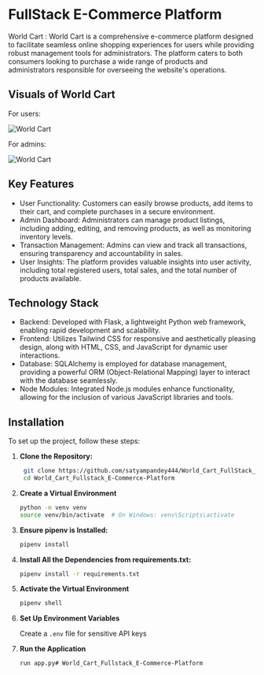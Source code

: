 
# FullStack E-Commerce Platform 

World Cart : World Cart is a comprehensive e-commerce platform designed to facilitate seamless online shopping experiences for users while providing robust management tools for administrators. The platform caters to both consumers looking to purchase a wide range of products and administrators responsible for overseeing the website's operations.



## Visuals of World Cart

For users:

![World Cart](https://media1.giphy.com/media/v1.Y2lkPTc5MGI3NjExZHA5ZmJuZnZibXcydmd4cWV2YndoMHVobmU5aTFxdWlwNnhpc3BvNyZlcD12MV9pbnRlcm5hbF9naWZfYnlfaWQmY3Q9Zw/AnPQkilJjnnTuDdWGF/giphy.gif)

For admins:

![World Cart](https://media3.giphy.com/media/v1.Y2lkPTc5MGI3NjExcTFyODVybmJqY24zYnVvcmNnZG1yd2QyMGt0eWd1Y3FwemFpeDdpbyZlcD12MV9pbnRlcm5hbF9naWZfYnlfaWQmY3Q9Zw/x594Fj1TWBygBH6TaB/giphy.gif)
## Key Features
* User Functionality: Customers can easily browse products, add items to their cart, and complete purchases in a secure environment.
* Admin Dashboard: Administrators can manage product listings, including adding, editing, and removing products, as well as monitoring inventory levels.
* Transaction Management: Admins can view and track all transactions, ensuring transparency and accountability in sales.
* User Insights: The platform provides valuable insights into user activity, including total registered users, total sales, and the total number of products available.
## Technology Stack

* Backend: Developed with Flask, a lightweight Python web framework, enabling rapid development and scalability.
* Frontend: Utilizes Tailwind CSS for responsive and aesthetically pleasing design, along with HTML, CSS, and JavaScript for dynamic user interactions.
* Database: SQLAlchemy is employed for database management, providing a powerful ORM (Object-Relational Mapping) layer to interact with the database seamlessly.
* Node Modules: Integrated Node.js modules enhance functionality, allowing for the inclusion of various JavaScript libraries and tools.
## Installation
To set up the project, follow these steps:

1. **Clone the Repository:**
   ```bash
    git clone https://github.com/satyampandey444/World_Cart_FullStack_E-Commerce-Platform.git
    cd World_Cart_Fullstack_E-Commerce-Platform
2. **Create a Virtual Environment**
    ```bash
    python -m venv venv
    source venv/bin/activate  # On Windows: venv\Scripts\activate
    ```
3. **Ensure pipenv is Installed:**
    ```bash
    pipenv install
4. **Install All the Dependencies from requirements.txt:**
     ```bash
     pipenv install -r requirements.txt
5. **Activate the Virtual Environment**
     ```bash
     pipenv shell
6. **Set Up Environment Variables**

     Create a `.env` file for sensitive API keys

7. **Run the Application**
     ```bash
    run app.py# World_Cart_Fullstack_E-Commerce-Platform
